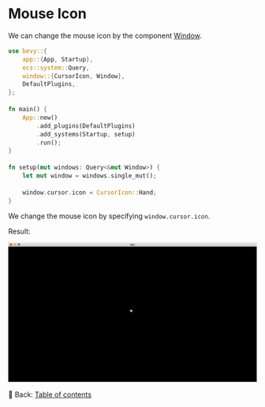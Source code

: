 # Mouse Icon

We can change the mouse icon by the component [Window](https://docs.rs/bevy/latest/bevy/window/struct.Window.html).

```rust
use bevy::{
    app::{App, Startup},
    ecs::system::Query,
    window::{CursorIcon, Window},
    DefaultPlugins,
};

fn main() {
    App::new()
        .add_plugins(DefaultPlugins)
        .add_systems(Startup, setup)
        .run();
}

fn setup(mut windows: Query<&mut Window>) {
    let mut window = windows.single_mut();

    window.cursor.icon = CursorIcon::Hand;
}
```

We change the mouse icon by specifying `window.cursor.icon`.

Result:

![Mouse Icon](./pic/mouse_icon.png)

<!-- :arrow_right:  Next:  -->

:blue_book: Back: [Table of contents](./../README.md)
